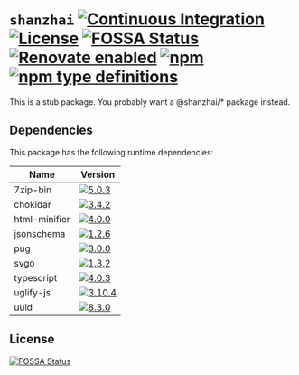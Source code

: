 # `shanzhai` [![Continuous Integration](https://github.com/jameswilddev/shanzhai/workflows/Continuous%20Integration/badge.svg)](https://github.com/jameswilddev/shanzhai/actions) [![License](https://img.shields.io/github/license/jameswilddev/shanzhai.svg)](https://github.com/jameswilddev/shanzhai/blob/master/license) [![FOSSA Status](https://app.fossa.io/api/projects/git%2Bgithub.com%2Fjameswilddev%2Fshanzhai.svg?type=shield)](https://app.fossa.io/projects/git%2Bgithub.com%2Fjameswilddev%2Fshanzhai?ref=badge_shield) [![Renovate enabled](https://img.shields.io/badge/renovate-enabled-brightgreen.svg)](https://renovatebot.com/) [![npm](https://img.shields.io/npm/v/shanzhai.svg)](https://www.npmjs.com/package/shanzhai) [![npm type definitions](https://img.shields.io/npm/types/shanzhai.svg)](https://www.npmjs.com/package/shanzhai)

This is a stub package.  You probably want a @shanzhai/* package instead.

## Dependencies

This package has the following runtime dependencies:

Name          | Version                                                                                                
------------- | -------------------------------------------------------------------------------------------------------
7zip-bin      | [![5.0.3](https://img.shields.io/npm/v/7zip-bin.svg)](https://www.npmjs.com/package/7zip-bin)          
chokidar      | [![3.4.2](https://img.shields.io/npm/v/chokidar.svg)](https://www.npmjs.com/package/chokidar)          
html-minifier | [![4.0.0](https://img.shields.io/npm/v/html-minifier.svg)](https://www.npmjs.com/package/html-minifier)
jsonschema    | [![1.2.6](https://img.shields.io/npm/v/jsonschema.svg)](https://www.npmjs.com/package/jsonschema)      
pug           | [![3.0.0](https://img.shields.io/npm/v/pug.svg)](https://www.npmjs.com/package/pug)                    
svgo          | [![1.3.2](https://img.shields.io/npm/v/svgo.svg)](https://www.npmjs.com/package/svgo)                  
typescript    | [![4.0.3](https://img.shields.io/npm/v/typescript.svg)](https://www.npmjs.com/package/typescript)      
uglify-js     | [![3.10.4](https://img.shields.io/npm/v/uglify-js.svg)](https://www.npmjs.com/package/uglify-js)       
uuid          | [![8.3.0](https://img.shields.io/npm/v/uuid.svg)](https://www.npmjs.com/package/uuid)                  

## License

[![FOSSA Status](https://app.fossa.io/api/projects/git%2Bgithub.com%2Fjameswilddev%2Fshanzhai.svg?type=large)](https://app.fossa.io/projects/git%2Bgithub.com%2Fjameswilddev%2Fshanzhai?ref=badge_large)
